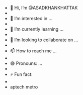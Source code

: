- 👋 Hi, I’m @ASADKHANKHATTAK
- <br>
- 👀 I’m interested in ...
- <br>
- 🌱 I’m currently learning ...
- <br>
- 💞️ I’m looking to collaborate on ...
- <br>
- 📫 How to reach me ...
- <br>
- 😄 Pronouns: ...
- <br>
- ⚡ Fun fact:
- <br>
- aptech metro

<!---
ASADKHANKHATTAK/ASADKHANKHATTAK is a ✨ special ✨ repository because its `README.md` (this file) appears on your GitHub profile.
You can click the Preview link to take a look at your changes.
--->
